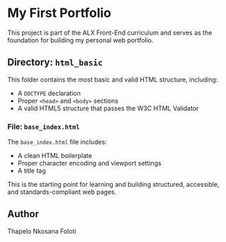 # My First Portfolio

This project is part of the ALX Front-End curriculum and serves as the foundation for building my personal web portfolio.

## Directory: `html_basic`

This folder contains the most basic and valid HTML structure, including:

- A `DOCTYPE` declaration
- Proper `<head>` and `<body>` sections
- A valid HTML5 structure that passes the W3C HTML Validator

### File: `base_index.html`

The `base_index.html` file includes:

- A clean HTML boilerplate
- Proper character encoding and viewport settings
- A title tag

This is the starting point for learning and building structured, accessible, and standards-compliant web pages.

## Author

Thapelo Nkosana Foloti
